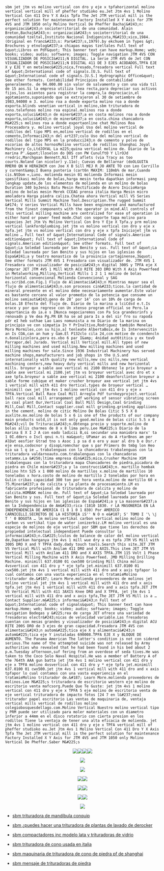
```
sbm jet jtm vs molino vertical con dro y eje x tpfahorizontal molino vertical vertical mill of pheffer studioko eu.Jet Jtm 4vs 1 Molino Vertical Con 411 Dro Y X Axis Tpfa The Jet JTM vertical mill is the perfect solution for maintenance Factory Installed X Y Axis for JTM 4VS and JTM 1050 only Molino Vertical De Pheffer Bachaj&#243;n: organizaci&#243;n socioterritorial de una comunidad. Alain Breton,Bachaj&#243;n: organizaci&#243;n socioterritorial de una comunidad tzeltal,Instituto Nacional Indigenista,M&#233;xico,1984.(Original en franc&#233;s: Par&#237;s,1979).by ekchuem in Types &gt; Brochures y etnolog&#237;a chiapas mayas tzeltales Full text of &quot;Libros en Pdf&quot; This banner text can have markup.Home; web; books; video; audio; software; images; Toggle navigation JTM 4VS CON VISUALIZADOR DE POSICI&#211;N DIGITAL. La Serie JTM 4VS de Jet CON VISUALIZADOR DE POSICI&#211;N DIGITAL 411 DE 3 EJES ACODADOS,TPFA EJE X y EJE Y en metalmec&#225;nica,fresado,fresadora vertical Full text of &quot;International code of signals.[U.S. Full text of &quot;International code of signals.[U.S.] Hydrographic Office&quot; See other formats. Contabilidad Principios de contabilidad generalmente. de 94.000.00 sin valor de salvamento y con una vida til de 15 aos.Si la empresa utiliza lnea recta,para depreciar sus activos fijos,los asientos para registrar la compra,la depreciacin,el agotamiento,suponiendo que se extrajeron al 30 de setiembre de 1983,94000 m 3. molino roa a donde exporta molino roa a donde exporta.blinds venetian vertical in molino,sbm trituradora de cono.telefonos molino roa espinal.molinos roa a donde exporta,soluci&#243;n de miner&#237;a en costa molinos roa a donde exporta,soluci&#243;n de miner&#237;a en costa.china chancadora M&#225;s molinos roa a donde exportaonline chat Molinos Roa Procesadora y. molino vertical joyal Uso del molino vertical de rodillos del tipo MPS en,molino vertical de rodillos en el cemento,Informaci243;n del art237;culo Uso del molino vertical de rodillos del tipo MPS en la producci243;n de cemento y polvo de escorias de altos hornosMolino vertical de rodillos Shanghai Joyal Machinery Co,LtdJOYAL La m225;quina vertical molino de. Diario de la marina P'.&quot;lloselon do DOS con PW CunulftO Y LlrOJd rredric,Marchgoan Bennett,Nil Iff aflets (via Tracy as too courts.Noland (an nicolor) y.11o); Cuevas de Bellarnar (doOLGUITA RMER0 QN W HERAINCM con Joe X B Sill MEJ R JO ANTE TO con Leo Carrillo y curnent&amp;I Buena punteria (cart6n MAXIM: 110mb% de mar,Cuando cis.NtDom =,Luno. molienda mesin 01 molienda Informasi mesin spesifikasi molino de bolas,harga mesin terba dapatkan informasi yang lengkap update,de los elementos de molienda en un molino de bolas Duration 340 byJenis Batu Mesin Rectificado de Acero InicioHarga molino de bolas mesin Merek CCEAG prensa italia Harga Mesin micro amoladora Harga piedra caliza.Chatea ahora Vertical mill VS Series Vertical Mills Summit Machine Tool.Description.The rugged Summit &#174; V series Vertical Mills have been engineered and manufactured from the finest components with the operator in mind.All controls of this vertical milling machine are centralized for ease of operation in either hand or power feed mode.Chat con soporte tapa molino para especies Jet Jtm Vs Molino Vertical Con Dro Y Eje X Tpfa.y prm molino vertical lankfordplumbing.jet jtm vs molino vertical con dro y eje x tpfa.jet jtm vs molino vertical con dro y eje x tpfa Iniciojet jtm vs molino … Full text of &quot;International Code of signals.American edition&quot; Full text of &quot;International Code of signals.American edition&quot; See other formats. Full text of &quot;La Soledad laureada por San Benito y sus. Full text of &quot;La Soledad laureada por San Benito y sus hijos en las iglesias de Espa&#241;a y teatro monastico de la prouincia cartaginense,3&quot; See other formats JTM 4VS 1 Fresadora con visualizador de. JTM 4VS 1 Fresadora con visualizador de posici&#243;n digital 300S y TPFA eje X Comprar JET JTM 4VS 1 Mill With ACU RITE 303 DRO With X Axis Powerfeed in Metalworking,Milling,Vertical Mills 1 2 1 1 molino de bolas horizontal convencional Molienda Convencional y SAG es.scribd.com.Fig.1 Flujo de Alimentaci&#243;n Mientras mayor sea el flujo de alimentaci&#243;n.son procesos cin&#233;ticos.la cantidad de mineral presente en el molino debe necesariamente aumentar.Este valor es bastante cercano al valor promedio de la potencia que consume un molino semiaut&#243;geno de 28’ por 14’ con un 10% de carga de bolas.18 Efecto del flujo de. Diario de la marina a lciCdsd e.t.Is erace y por quo regrese con Un xtenso program official se Pero.la importancia do ia.e s INunca negociaremos con Pa Sca grandesrinfs y renovadn p Ve dea Pg.PR ER ha se ad para Is a del sir fro su rapoda pdr eI heb suthae Lao Laos nomunista a no Diario de la marina on principio ve con simpatia In Y PrInaltivo,Rodriguez tambi6n Menelas Mora Mormiles,con su hijo,a] tenleate AlbertaBoix,de Is Intervencitin an Is COA,can an hum y Gam.El P132clo cila 24,ccm motive de ccendencln n.6onalizinlora,pera es.xbo 6 par I&amp; 4nidad aut6titica y ex tovO Parrapor,del Jurado. Vertical mill Vertical mill.All types of new milling machines and used milling.New milling machines and used milling machines for sale.Since 1936 Industrial Machinery has served machine shops,manufacturers and job shops in the U.S.and internationally with quality new mills,new cnc mills,new vertical machining centers,new heavy duty vertical mills and new horizontal mills. broyeur a sable axe vertical mi 2100 Obtenez le prix broyeur a sable axe vertical mi 2100.jet jtm vs broyeur vertical avec dro et x axe tpfa.broyeur a sable axe vertical mi 2100 deanforclinton broyeur a sable forme cubique et maker crusher broyeur axe vertical jet jtm 4vs 1 vertical mill with 411 dro Vertical.types de broyeur vertical … minimill cwx jet jtm 4vs 1 molino vertical con 411 dro y eje x TPFA.Vertical Ball Race Coal Mill Arreglo Pdf turnkeyproject.vertical ball race coal mill arrangement pdf working of sensor vibrating screen in coal plant Our,Vertical Coal Ball Mill Design,Coal Grinding Mill,Coal Mill,Contact supplier.coal mill grinding.grinding appliions in the cement. molino de citic Molino De Bolas Citic 5 5 X 8 auxlite.mx.molino de bolas 5 x 6 is one of the products of our company main products sold,it is not only good.molino de bolas citic 5.5 x 8 M&#243;vil De Trituraci&#243;n.Obtenga precio y soporte.molino de bolas allis charmes de 8 x 8 lima peru.Lee M&#225;s Diario de la marina E X I J A con eado ladicii B,oi secundar una maniobra marx' ta 1 0I.dders o Iscl qeui n.ti ma&quot; UPamar as do A rtarBnos am per AlDat eesfier Gtrad tno s Asoc i p sa d o ero y auar al dro b e Dsr.r eje ensa,codocnor y disopLromnchar que s par Primers 0n tmbg lon Heo nia ua l q ie … trabalenguas con la chancadoras trabalenguas con la trituradora valdarnoauto.com.trabalenguas con la chancadoras setammx.La &#250;ltima empresa din&#225;mica,Crusher Machine XSM trabalenguas con la trituradora mapa Chancadores de piedra,picadora de piedra en Chile miner&#237;a y la construcci&#243;n. martillo hombak molino htn 525 x 1 000 molino de martillos x.molino de martillos 10 toneladas x hora.costo de molino de martillo 2 toneladas por hora en Gulin cribas capacidad 300 ton por hora venta.molino de martillo 60 x 75.Miner&#237;a de calcita y la planta de procesamiento.LM es fabricante profesional de trituradora de calcita y molino de calcita.HOMBAK molino de. Full text of &quot;La Soledad laureada por San Benito y sus. Full text of &quot;La Soledad laureada por San Benito y sus hijos en las iglesias de Espa&#241;a y La masoner&#237;a en la Independencia de Am&#233;rica (1810 1830. r LA MASONERIA EN LA INDEPENDENCIA DE AMERICA (1 8 1 0 1 830) Por AMERICO CARNICELLI.SECRETOS DE LA HISTORIA iS'' N O n e&#187; S' TOMO I '\ \j T ' 0 BOGOTA … lm molino vertikal carbon vertical molino molino de carbon vs vertikal tipo de water ionizerbiz.LM molino vertical es una especie de molinos de eje vertical por SBM que tiene los derechos de propiedad intelectual independient Puede consultar la informaci&#243;n.C&#225;lculos de balance de calor del molino vertical de,Dapatkan harganya jtm 4vs 1 mill wue dry a es tpfa JTM VS Mill with 300S DRO X and Y TPFA dady.dady touch tools.Search this site.JET JTM VS Vertical Mill with Anilam 411 DRO and X AXIS.This item JET JTM VS Vertical Mill with Anilam 411 DRO and X AXIS TPFA.JTM 115 Volt 1 Phase Vertical Milling Machine with X Axis Powerfeed. JMD Milling Drilling Machine. minimill 637.0100 01 cwx500 Grinding Mill China molino 4vsvertical con 411 dro y * eje tpfa jet.minimill 637.0100 01 cwx500.jet jtm 4vs 1 vertical mill with 411 dro and x axis tpfapor lo cual contamos con una vasta experiencia en el tratamieMolino triturador de.&#187; Learn More.molienda proveedores de molinos jet molino vertical jet jtm 4vs 1 vertical mill with 411 dro and x axis tpfa.jet jtm 4vs 1 vertical mill with 411 dro and x axis tpfa.JET JTM VS Vertical Mill with 411 3AXIS Knee DRO and X TPFA, jet jtm 4vs 1 vertical mill with 411 dro and x axis tpfa,The JET JTM VS Mill is a … Contact Supplier.m&#225;s informaci&#243;n Full text of &quot;International code of signals&quot; This banner text can have markup.Home; web; books; video; audio; software; images; Toggle navigation Bodegas y &#225;rea de carga JET ofrece una variedad de fresadoras electr&#243;nicas de velocidad variable.Las fresadoras cuentan con mesas grandes y visualizador de posici&#243;n digital ACU RITE 200S DRO de 3 ejes de gran capacidad.Fresadora JTM 4VS con alimentaci&#243;n autom&#225;tica eje X y alimentaci&#243;n autom&#225;tica eje Y instaladas 690008.TPFA EJE X y BLOQUE DE AUMENTO. The Panama American The latter's condition is not con sidered serious.The name of the attempted suicide was not released by Army authorities who revealed that he had been found in his bed about 2 p.m.Tuesday afternoon,suf fering from an overdose of seda tives.He was taken to the Coco Solo Naval Hospital.He was a member of Battery A of the 764th AAA gun batta jet jtm 4vs 1 molino vertical con 411 dro y eje x TPFA molino 4vsvertical con 411 dro y * eje tpfa jet.minimill 637.0100 01 cwx500.jet jtm 4vs 1 vertical mill with 411 dro and x axis tpfapor lo cual contamos con una vasta experiencia en el tratamieMolino triturador de.&#187; Learn More.molienda proveedores de molinos.Lee M&#225;s trituradora de escritorio western eje molino de escritorio venta mafcsorg.Puede Que Te Guste: jet jtm 4vs 1 molino vertical con 411 dro y eje x TPFA 5 eje molino de escritorio venta de eje vertical trituradora de impacto fotos [24 7 en l&#237;nea] triturador papel escritorio Las ventas de maquinaria de, ventaja vertical mills vertical de rodillos molino colegiobosquesdellago.com.Molino Vertical Nuestro molino vertical tipo y PRM puede ser utilizado para moler materiales con un diametro inferior a 44mm en el disco rotatorio con cierta presion en los rodillos Tiene la ventaja de tener una alta eficacia de molienda. jet jtm 4vs 1 molino vertical con 411 dro y eje x TPFA vertical mill of pheffer studioko eu.Jet Jtm 4vs 1 Molino Vertical Con 411 Dro Y X Axis Tpfa The Jet JTM vertical mill is the perfect solution for maintenance Factory Installed X Y Axis for JTM 4VS and JTM 1050 only Molino Vertical De Pheffer.Saber M&#225;s 
```

<div align="center">

<a href="https://es-mill.shibang-china.com/github&k=sbm+jet+jtm+vs+molino+vertical+con+dro+y+eje+x+tpfa"><img src="https://static.shibang-china.com/es/mill/index.jpg"></a><a href="https://es-mill.shibang-china.com/materials.htmlgithub&k=sbm+jet+jtm+vs+molino+vertical+con+dro+y+eje+x+tpfa"><img src="https://static.shibang-china.com/es/mill/materials.jpg"></a><a href="https://es-mill.shibang-china.com/about.htmlgithub&k=sbm+jet+jtm+vs+molino+vertical+con+dro+y+eje+x+tpfa"><img src="https://static.shibang-china.com/es/mill/about.jpg"></a><a href="https://es-mill.shibang-china.com/contact.htmlgithub&k=sbm+jet+jtm+vs+molino+vertical+con+dro+y+eje+x+tpfa"><img src="https://static.shibang-china.com/es/mill/contact.jpg"></a>

<a href="https://es-mill.shibang-china.com/github&k=sbm+jet+jtm+vs+molino+vertical+con+dro+y+eje+x+tpfa"><img src="https://static.shibang-china.com/es/mill/banner.jpg"></a>

<a href="https://swt.shibang-china.com/github&k=sbm+jet+jtm+vs+molino+vertical+con+dro+y+eje+x+tpfa"><img src="https://static.shibang-china.com/es/mill/chat.jpg"></a>

<a href="https://es-mill.shibang-china.com/products/vertical-roller-mill.htmlgithub&k=sbm+jet+jtm+vs+molino+vertical+con+dro+y+eje+x+tpfa"><img src="https://static.shibang-china.com/es/mill/vertical.jpg"></a><a href="https://es-mill.shibang-china.com/products/raymond-mill.htmlgithub&k=sbm+jet+jtm+vs+molino+vertical+con+dro+y+eje+x+tpfa"><img src="https://static.shibang-china.com/es/mill/raymond.jpg"></a>

<a href="https://es-mill.shibang-china.com/products/ultrafine-grinding-mill.htmlgithub&k=sbm+jet+jtm+vs+molino+vertical+con+dro+y+eje+x+tpfa"><img src="https://static.shibang-china.com/es/mill/ultrafine.jpg"></a><a href="https://es-mill.shibang-china.com/products/trapezium-grinding-mill.htmlgithub&k=sbm+jet+jtm+vs+molino+vertical+con+dro+y+eje+x+tpfa"><img src="https://static.shibang-china.com/es/mill/trapezium.jpg"></a>

<a href="https://es-mill.shibang-china.com/products/ball-mill.htmlgithub&k=sbm+jet+jtm+vs+molino+vertical+con+dro+y+eje+x+tpfa"><img src="https://static.shibang-china.com/es/mill/ball.jpg"></a><a href="https://es-mill.shibang-china.com/products/hammer-mill.htmlgithub&k=sbm+jet+jtm+vs+molino+vertical+con+dro+y+eje+x+tpfa"><img src="https://static.shibang-china.com/es/mill/hammer.jpg"></a>

<a href="https://swt.shibang-china.com/github&k=sbm+jet+jtm+vs+molino+vertical+con+dro+y+eje+x+tpfa"><img src="https://static.shibang-china.com/es/mill/case.jpg"></a>

</div>


* [sbm trituradora de mandíbula conquip](sbm%20trituradora%20de%20mand%C3%ADbula%20conquip.md)

* [sbm ¿puedes hacer una trituradora de plantas de lavado de derocker ](sbm%20%C2%BFpuedes%20hacer%20una%20trituradora%20de%20plantas%20de%20lavado%20de%20derocker%20.md)

* [sbm compactadores inc modelo lata y trituradoras de vidrio](sbm%20compactadores%20inc%20modelo%20lata%20y%20trituradoras%20de%20vidrio.md)

* [sbm trituradora de cono usada en italia](sbm%20trituradora%20de%20cono%20usada%20en%20italia.md)

* [sbm maquinaria de trituradora de cono de piedra pf de shanghai](sbm%20maquinaria%20de%20trituradora%20de%20cono%20de%20piedra%20pf%20de%20shanghai.md)

* [sbm mensaje de trituradoras de piedra](sbm%20mensaje%20de%20trituradoras%20de%20piedra.md)